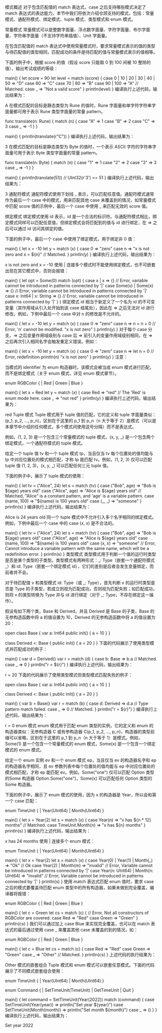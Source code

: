 模式概述
对于包含匹配值的 match 表达式，case 之后支持哪些模式决定了 match 表达式的表达能力，本节中我们将依次介绍仓颉支持的模式，包括：常量模式、通配符模式、绑定模式、tuple 模式、类型模式和 enum 模式。

常量模式
常量模式可以是整数字面量、浮点数字面量、字符字面量、布尔字面量、字符串字面量（不支持字符串插值）、Unit 字面量。

在包含匹配值的 match 表达式中使用常量模式时，要求常量模式表示的值的类型与待匹配值的类型相同，匹配成功的条件是待匹配的值与常量模式表示的值相等。

下面的例子中，根据 score 的值（假设 score 只能取 0 到 100 间被 10 整除的值），输出考试成绩的等级：

main() {
    let score = 90
    let level = match (score) {
        case 0 | 10 | 20 | 30 | 40 | 50 => "D"
        case 60 => "C"
        case 70 | 80 => "B"
        case 90 | 100 => "A" // Matched.
        case _ => "Not a valid score"
    }
    println(level)
}
编译执行上述代码，输出结果为：

A
在模式匹配的目标是静态类型为 Rune 的值时，Rune 字面量和单字符字符串字面量都可用于表示 Rune 类型字面量的常量 pattern。

func translate(n: Rune) {
    match (n) {
        case "A" => 1
        case "B" => 2
        case "C" => 3
        case _ => -1
    }
}

main() {
    println(translate(r"C"))
}
编译执行上述代码，输出结果为：

3
在模式匹配的目标是静态类型为 Byte 的值时，一个表示 ASCII 字符的字符串字面量可用于表示 Byte 类型字面量的常量 pattern。

func translate(n: Byte) {
    match (n) {
        case "1" => 1
        case "2" => 2
        case "3" => 3
        case _ => -1
    }
}

main() {
    println(translate(51)) // UInt32(r'3') == 51
}
编译执行上述代码，输出结果为：

3
通配符模式
通配符模式使用下划线 _ 表示，可以匹配任意值。通配符模式通常作为最后一个 case 中的模式，用来匹配其他 case 未覆盖到的情况，如常量模式中匹配 score 值的示例中，最后一个 case 中使用 _ 来匹配无效的 score 值。

绑定模式
绑定模式使用 id 表示，id 是一个合法的标识符。与通配符模式相比，绑定模式同样可以匹配任意值，但绑定模式会将匹配到的值与 id 进行绑定，在 => 之后可以通过 id 访问其绑定的值。

下面的例子中，最后一个 case 中使用了绑定模式，用于绑定非 0 值：

main() {
    let x = -10
    let y = match (x) {
        case 0 => "zero"
        case n => "x is not zero and x = ${n}" // Matched.
    }
    println(y)
}
编译执行上述代码，输出结果为：

x is not zero and x = -10
使用 | 连接多个模式时不能使用绑定模式，也不可嵌套出现在其它模式中，否则会报错：

main() {
    let opt = Some(0)
    match (opt) {
        case x | x => {} // Error, variable cannot be introduced in patterns connected by '|'
        case Some(x) | Some(x) => {} // Error, variable cannot be introduced in patterns connected by '|'
        case x: Int64 | x: String => {} // Error, variable cannot be introduced in patterns connected by '|'
    }
}
绑定模式 id 相当于新定义了一个名为 id 的不可变变量（其作用域从引入处开始到该 case 结尾处），因此在 => 之后无法对 id 进行修改。例如，下例中最后一个 case 中对 n 的修改是不允许的。

main() {
    let x = -10
    let y = match (x) {
        case 0 => "zero"
        case n => n = n + 0 // Error, 'n' cannot be modified.
                  "x is not zero"
    }
    println(y)
}
对于每个 case 分支，=> 之后变量作用域级别与 case 后 => 前引入的变量作用域级别相同，在 => 之后再次引入相同名字会触发重定义错误。例如：

main() {
    let x = -10
    let y = match (x) {
        case 0 => "zero"
        case n => let n = 0 // Error, redefinition
                  println(n)
                  "x is not zero"
    }
    println(y)
}
注意：

当模式的 identifier 为 enum 构造器时，该模式会被当成 enum 模式进行匹配，而不是绑定模式（关于 enum 模式，详见 enum 模式章节）。

enum RGBColor {
    | Red | Green | Blue
}

main() {
    let x = Red
    let y = match (x) {
        case Red => "red" // The 'Red' is enum mode here.
        case _ => "not red"
    }
    println(y)
}
编译执行上述代码，输出结果为：

red
Tuple 模式
Tuple 模式用于 tuple 值的匹配，它的定义和 tuple 字面量类似：(p_1, p_2, ..., p_n)，区别在于这里的 p_1 到 p_n（n 大于等于 2）是模式（可以是本章节中介绍的任何模式，多个模式间使用逗号分隔）而不是表达式。

例如，(1, 2, 3) 是一个包含三个常量模式的 tuple 模式，(x, y, _) 是一个包含两个绑定模式，一个通配符模式的 tuple 模式。

给定一个 tuple 值 tv 和一个 tuple 模式 tp，当且仅当 tv 每个位置处的值均能与 tp 中对应位置处的模式相匹配，才称 tp 能匹配 tv。例如，(1, 2, 3) 仅可以匹配 tuple 值 (1, 2, 3)，(x, y, _) 可以匹配任何三元 tuple 值。

下面的例子中，展示了 tuple 模式的使用：

main() {
    let tv = ("Alice", 24)
    let s = match (tv) {
        case ("Bob", age) => "Bob is ${age} years old"
        case ("Alice", age) => "Alice is ${age} years old" // Matched, "Alice" is a constant pattern, and 'age' is a variable pattern.
        case (name, 100) => "${name} is 100 years old"
        case (_, _) => "someone"
    }
    println(s)
}
编译执行上述代码，输出结果为：

Alice is 24 years old
同一个 tuple 模式中不允许引入多个名字相同的绑定模式。例如，下例中最后一个 case 中的 case (x, x) 是不合法的。

main() {
    let tv = ("Alice", 24)
    let s = match (tv) {
        case ("Bob", age) => "Bob is ${age} years old"
        case ("Alice", age) => "Alice is ${age} years old"
        case (name, 100) => "${name} is 100 years old"
        case (x, x) => "someone" // Error, Cannot introduce a variable pattern with the same name, which will be a redefinition error.
    }
    println(s)
}
类型模式
类型模式用于判断一个值的运行时类型是否是某个类型的子类型。类型模式有两种形式：_: Type（嵌套一个通配符模式 _）和 id: Type（嵌套一个绑定模式 id），它们的差别是后者会发生变量绑定，而前者并不会。

对于待匹配值 v 和类型模式 id: Type（或 _: Type），首先判断 v 的运行时类型是否是 Type 的子类型，若成立则视为匹配成功，否则视为匹配失败；如匹配成功，则将 v 的类型转换为 Type 并与 id 进行绑定（对于 _: Type，不存在绑定这一操作）。

假设有如下两个类，Base 和 Derived，并且 Derived 是 Base 的子类，Base 的无参构造函数中将 a 的值设置为 10，Derived 的无参构造函数中将 a 的值设置为 20：

open class Base {
    var a: Int64
    public init() {
        a = 10
    }
}

class Derived <: Base {
    public init() {
        a = 20
    }
}
下面的代码展示了使用类型模式并匹配成功的例子：

main() {
    var d = Derived()
    var r = match (d) {
        case b: Base => b.a // Matched.
        case _ => 0
    }
    println("r = ${r}")
}
编译执行上述代码，输出结果为：

r = 20
下面的代码展示了使用类型模式但类型模式匹配失败的例子：

open class Base {
    var a: Int64
    public init() {
        a = 10
    }
}

class Derived <: Base {
    public init() {
        a = 20
    }
}

main() {
    var b = Base()
    var r = match (b) {
        case d: Derived => d.a // Type pattern match failed.
        case _ => 0 // Matched.
    }
    println("r = ${r}")
}
编译执行上述代码，输出结果为：

r = 0
enum 模式
enum 模式用于匹配 enum 类型的实例，它的定义和 enum 的构造器类似：无参构造器 C 或有参构造器 C(p_1, p_2, ..., p_n)，构造器的类型前缀可以省略，区别在于这里的 p_1 到 p_n（n 大于等于 1）是模式。例如，Some(1) 是一个包含一个常量模式的 enum 模式，Some(x) 是一个包含一个绑定模式的 enum 模式。

给定一个 enum 实例 ev 和一个 enum 模式 ep，当且仅当 ev 的构造器名字和 ep 的构造器名字相同，且 ev 参数列表中每个位置处的值均能与 ep 中对应位置处的模式相匹配，才称 ep 能匹配 ev。例如，Some("one") 仅可以匹配 Option<String> 类型的Some 构造器 Option<String>.Some("one")，Some(x) 可以匹配任何 Option 类型的 Some 构造器。

下面的例子中，展示了 enum 模式的使用，因为 x 的构造器是 Year，所以会和第一个 case 匹配：

enum TimeUnit {
    | Year(UInt64)
    | Month(UInt64)
}

main() {
    let x = Year(2)
    let s = match (x) {
        case Year(n) => "x has ${n * 12} months" // Matched.
        case TimeUnit.Month(n) => "x has ${n} months"
    }
    println(s)
}
编译执行上述代码，输出结果为：

x has 24 months
使用 | 连接多个 enum 模式：

enum TimeUnit {
    | Year(UInt64)
    | Month(UInt64)
}

main() {
    let x = Year(2)
    let s = match (x) {
        case Year(0) | Year(1) | Month(_) => "Ok" // Ok
        case Year(2) | Month(m) => "invalid" // Error, Variable cannot be introduced in patterns connected by '|'
        case Year(n: UInt64) | Month(n: UInt64) => "invalid" // Error, Variable cannot be introduced in patterns connected by '|'
    }
    println(s)
}
使用 match 表达式匹配 enum 值时，要求 case 之后的模式要覆盖待匹配 enum 类型中的所有构造器，如果未做到完全覆盖，编译器将报错：

enum RGBColor {
    | Red | Green | Blue
}

main() {
    let c = Green
    let cs = match (c) { // Error, Not all constructors of RGBColor are covered.
        case Red => "Red"
        case Green => "Green"
    }
    println(cs)
}
我们可以通过加上 case Blue 来实现完全覆盖，也可以在 match 表达式的最后通过使用 case _ 来覆盖其他 case 未覆盖的到的情况，如：

enum RGBColor {
    | Red | Green | Blue
}

main() {
    let c = Blue
    let cs = match (c) {
        case Red => "Red"
        case Green => "Green"
        case _ => "Other" // Matched.
    }
    println(cs)
}
上述代码的执行结果为：

Other
模式的嵌套组合
Tuple 模式和 enum 模式可以嵌套任意模式。下面的代码展示了不同模式嵌套组合使用：

enum TimeUnit {
    | Year(UInt64)
    | Month(UInt64)
}

enum Command {
    | SetTimeUnit(TimeUnit)
    | GetTimeUnit
    | Quit
}

main() {
    let command = SetTimeUnit(Year(2022))
    match (command) {
        case SetTimeUnit(Year(year)) => println("Set year ${year}")
        case SetTimeUnit(Month(month)) => println("Set month ${month}")
        case _ => ()
    }
}
编译执行上述代码，输出结果为：

Set year 2022